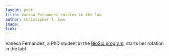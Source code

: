```yaml
---
layout: post
title: Vanesa Fernandez rotates in the lab 
author: Christopher T. Lee
image:
link:
---
```


Vanesa Fernandez, a PhD student in the [BioSci program](https://biology.ucsd.edu/education/grad/phd/index.html), starts her rotation in the lab!
